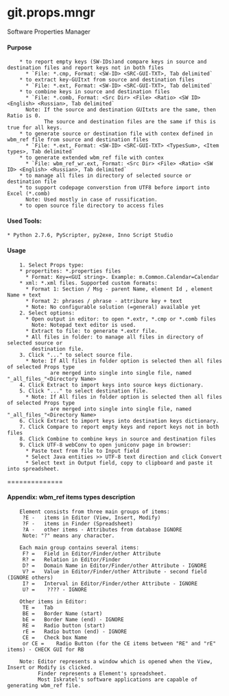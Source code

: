 git.props.mngr
==============

Software Properties Manager

#### Purpose
```
    * to report empty keys (SW-IDs)and compare keys in source and destination files and report keys not in both files
      * `File: *.cmp, Format: <SW-ID> <SRC-GUI-TXT>, Tab delimited`
    * to extract key-GUItxt from source and destination files
      * `File: *.ext, Format: <SW-ID> <SRC-GUI-TXT>, Tab delimited`
    * to combine keys in source and destination files
      * `File: *.comb, Format: <Src Dir> <File> <Ratio> <SW ID> <English> <Russian>, Tab delimited`
      Note: If the source and destination GUItxts are the same, then Ratio is 0.
            The source and destination files are the same if this is true for all keys.
    * to generate source or destination file with contex defined in wbm_ref file from source and destination files
      * `File: *.ext, Format: <SW-ID> <SRC-GUI-TXT> <TypesSum>, <Item types>, Tab delimited`
    * to generate extended wbm_ref file with contex
      * `File: wbm_ref_wr.ext, Format: <Src Dir> <File> <Ratio> <SW ID> <English> <Russian>, Tab delimited`
    * to manage all files in directory of selected source or destination file
    * to support codepage converstion from UTF8 before import into Excel (*.comb)
      Note: Used mostly in case of russification.
    * to open source file directory to access files
```
#### Used Tools:
```* Python 2.7.6, PyScripter, py2exe, Inno Script Studio ```
#### Usage
```
    1. Select Props type:
    * propertites: *.properties files
      * Format: Key=<GUI string>. Example: m.Common.Calendar=Calendar
    * xml: *.xml files. Supported custom formats:
      * Format 1: Section / Msg - parent Name, element Id , element Name + text
      * Format 2: phrases / phrase - attribure key + text
      * Note: No configurable solution (=general) available yet
    2. Select options:
      * Open output in editor: to open *.extr, *.cmp or *.comb files
        Note: Notepad text editor is used.
      * Extract to file: to generate *.extr file.
      * All files in folder: to manage all files in directory of selected source or
        destination file.
    3. Click "..." to select source file.
      * Note: If All files in folder option is selected then all files of selected Props type
              are merged into single into single file, named "_all_files_"<Directory Name>
    4. Click Extract to import keys into source keys dictionary.
    5. Click "..." to select destination file.
      * Note: If All files in folder option is selected then all files of selected Props type
              are merged into single into single file, named "_all_files_"<Directory Name>
    6. Click Extract to import keys into destination keys dictionary.
    7. Click Compare to report empty keys and report keys not in both files
    8. Click Combine to combine keys in source and destination files
    9. Click UTF-8 webConv to open juniconv page in browser:
      * Paste text from file to Input field
      * Select Java entities >> UTF-8 text direction and click Convert
      * Select text in Output field, copy to clipboard and paste it into spreadsheet.
```
==============
#### Appendix: wbm_ref items types description
```
    Element consists from three main groups of items:
     ?E - 	items in Editor (View, Insert, Modify)
     ?F - 	items in Finder (Spreadsheet)
     ?A - 	other items - Attributes from database IGNORE
     Note: "?" means any character.

    Each main group contains several items:
     F? = 	Field in Editor/Finder/other Attribute
     R? = 	Relation in Editor/Finder
     D? = 	Domain Name in Editor/Finder/other Attribute - IGNORE
     V? = 	Value in Editor/Finder/other Attribute - second field (IGNORE others)
     I? = 	Interval in Editor/Finder/other Attribute - IGNORE
     U? =    ???? - IGNORE

    Other items in Editor:
     TE = 	Tab
     BE = 	Border Name (start)
     bE = 	Border Name (end) - IGNORE
     RE = 	Radio button (start)
     rE = 	Radio button (end) - IGNORE
     CE = 	Check box Name
     or CE = 	Radio Button (for the CE items between "RE" and "rE" items) - CHECK GUI for RB

    Note: Editor represents a window which is opened when the View, Insert or Modify is clicked.
          Finder represents a Element's spreadsheet.
          Most Iskratel's software applications are capable of generating wbm_ref file.
```